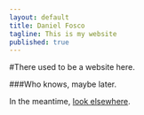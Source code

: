 ```yaml
---
layout: default
title: Daniel Fosco
tagline: This is my website
published: true
---
```


#There used to be a website here.

###Who knows, maybe later.

In the meantime, [look elsewhere](http://danielfos.co/links).